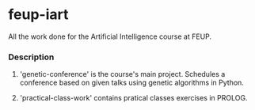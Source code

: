 # feup-iart

All the work done for the Artificial Intelligence course at FEUP.

### Description

1. 'genetic-conference' is the course's main project. Schedules a conference based on given talks using genetic algorithms in Python.

2. 'practical-class-work' contains pratical classes exercises in PROLOG.
